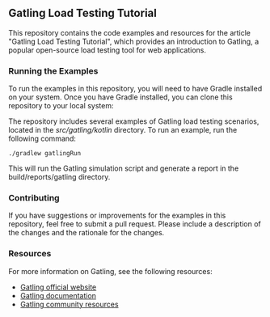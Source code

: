 ## **Gatling Load Testing Tutorial**

This repository contains the code examples and resources for the article "Gatling Load Testing Tutorial", which provides
an introduction to Gatling, a popular open-source load testing tool for web applications.

### Running the Examples

To run the examples in this repository, you will need to have Gradle installed on your system. Once you have Gradle
installed, you can clone this repository to your local system:

The repository includes several examples of Gatling load testing scenarios, located in the _src/gatling/kotlin_
directory. To run an example, run the following command:

`./gradlew gatlingRun`

This will run the Gatling simulation script and generate a report in the build/reports/gatling directory.

### Contributing

If you have suggestions or improvements for the examples in this repository, feel free to submit a pull request. Please
include a description of the changes and the rationale for the changes.

### Resources

For more information on Gatling, see the following resources:
* [Gatling official website](https://gatling.io/)
* [Gatling documentation](https://gatling.io/docs/)
* [Gatling community resources](https://gatling.io/community/)